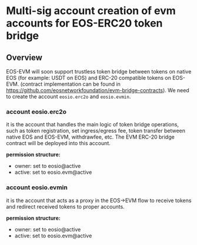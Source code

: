 # Multi-sig account creation of evm accounts for EOS-ERC20 token bridge

## Overview 
EOS-EVM will soon support trustless token bridge between tokens on native EOS (for example: USDT on EOS) and ERC-20 compatible tokens on EOS-EVM. (contract implementation can be found in https://github.com/eosnetworkfoundation/evm-bridge-contracts). We need to create the account `eosio.erc2o` and `eosio.evmin`.

### account eosio.erc2o

  it is the account that handles the main logic of token bridge operations, such as token registration, set ingress/egress fee, token transfer between native EOS and EOS-EVM, withdrawfee, etc. The EVM ERC-20 bridge contract will be deployed into this account.

**permission structure:**
  - owner: set to eosio@active
  - active: set to eosio.evm@active

### account eosio.evmin

  it is the account that acts as a proxy in the EOS->EVM flow to receive tokens and redirect received tokens to proper accounts.

**permission structure:**
  - owner: set to eosio@active
  - active: set to eosio.evm@active
